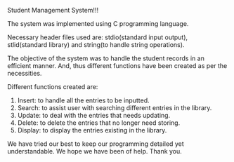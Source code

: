 Student Management System!!!

The system was implemented using C programming language.

Necessary header files used are: stdio(standard input output), stlid(standard library) and string(to handle string operations).

The objective of the system was to handle the student records in an efficient manner. 
And, thus different functions have been created as per the necessities.

Different functions created are:
1. Insert: to handle all the entries to be inputted.
2. Search: to assist user with searching different entries in the library.
3. Update: to deal with the entries that needs updating.
4. Delete: to delete the entries that no longer need storing. 
5. Display: to display the entries existing in the library.


We have tried our best to keep our programming detailed yet understandable.
We hope we have been of help.
Thank you.
